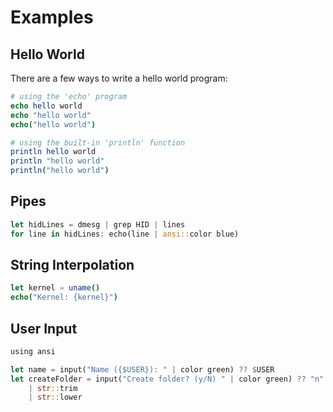 # Examples

## Hello World

There are a few ways to write a hello world program:

```nim
# using the 'echo' program
echo hello world
echo "hello world"
echo("hello world")

# using the built-in 'println' function
println hello world
println "hello world"
println("hello world")
```

## Pipes

```rust
let hidLines = dmesg | grep HID | lines
for line in hidLines: echo(line | ansi::color blue)
```

## String Interpolation

```nim
let kernel = uname()
echo("Kernel: {kernel}")
```

## User Input

```rust
using ansi

let name = input("Name ({$USER}): " | color green) ?? $USER
let createFolder = input("Create folder? (y/N) " | color green) ?? "n"
    | str::trim
    | str::lower
```
